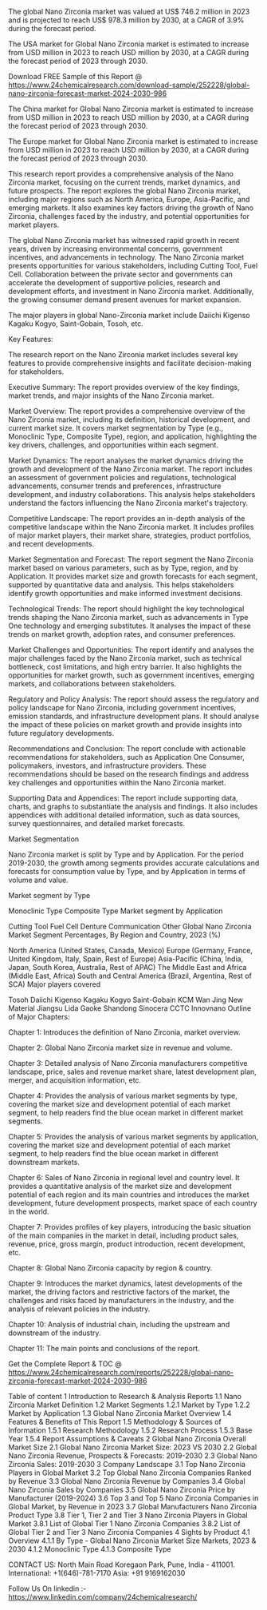 The global Nano Zirconia market was valued at US$ 746.2 million in 2023 and is projected to reach US$ 978.3 million by 2030, at a CAGR of 3.9% during the forecast period.

The USA market for Global Nano Zirconia market is estimated to increase from USD million in 2023 to reach USD million by 2030, at a CAGR during the forecast period of 2023 through 2030.

Download FREE Sample of this Report @ https://www.24chemicalresearch.com/download-sample/252228/global-nano-zirconia-forecast-market-2024-2030-986

The China market for Global Nano Zirconia market is estimated to increase from USD million in 2023 to reach USD million by 2030, at a CAGR during the forecast period of 2023 through 2030.

The Europe market for Global Nano Zirconia market is estimated to increase from USD million in 2023 to reach USD million by 2030, at a CAGR during the forecast period of 2023 through 2030.

This research report provides a comprehensive analysis of the Nano Zirconia market, focusing on the current trends, market dynamics, and future prospects. The report explores the global Nano Zirconia market, including major regions such as North America, Europe, Asia-Pacific, and emerging markets. It also examines key factors driving the growth of Nano Zirconia, challenges faced by the industry, and potential opportunities for market players.

The global Nano Zirconia market has witnessed rapid growth in recent years, driven by increasing environmental concerns, government incentives, and advancements in technology. The Nano Zirconia market presents opportunities for various stakeholders, including Cutting Tool, Fuel Cell. Collaboration between the private sector and governments can accelerate the development of supportive policies, research and development efforts, and investment in Nano Zirconia market. Additionally, the growing consumer demand present avenues for market expansion.

The major players in global Nano-Zirconia market include Daiichi Kigenso Kagaku Kogyo, Saint-Gobain, Tosoh, etc.

Key Features:

The research report on the Nano Zirconia market includes several key features to provide comprehensive insights and facilitate decision-making for stakeholders.

Executive Summary: The report provides overview of the key findings, market trends, and major insights of the Nano Zirconia market.

Market Overview: The report provides a comprehensive overview of the Nano Zirconia market, including its definition, historical development, and current market size. It covers market segmentation by Type (e.g., Monoclinic Type, Composite Type), region, and application, highlighting the key drivers, challenges, and opportunities within each segment.

Market Dynamics: The report analyses the market dynamics driving the growth and development of the Nano Zirconia market. The report includes an assessment of government policies and regulations, technological advancements, consumer trends and preferences, infrastructure development, and industry collaborations. This analysis helps stakeholders understand the factors influencing the Nano Zirconia market's trajectory.

Competitive Landscape: The report provides an in-depth analysis of the competitive landscape within the Nano Zirconia market. It includes profiles of major market players, their market share, strategies, product portfolios, and recent developments.

Market Segmentation and Forecast: The report segment the Nano Zirconia market based on various parameters, such as by Type, region, and by Application. It provides market size and growth forecasts for each segment, supported by quantitative data and analysis. This helps stakeholders identify growth opportunities and make informed investment decisions.

Technological Trends: The report should highlight the key technological trends shaping the Nano Zirconia market, such as advancements in Type One technology and emerging substitutes. It analyses the impact of these trends on market growth, adoption rates, and consumer preferences.

Market Challenges and Opportunities: The report identify and analyses the major challenges faced by the Nano Zirconia market, such as technical bottleneck, cost limitations, and high entry barrier. It also highlights the opportunities for market growth, such as government incentives, emerging markets, and collaborations between stakeholders.

Regulatory and Policy Analysis: The report should assess the regulatory and policy landscape for Nano Zirconia, including government incentives, emission standards, and infrastructure development plans. It should analyse the impact of these policies on market growth and provide insights into future regulatory developments.

Recommendations and Conclusion: The report conclude with actionable recommendations for stakeholders, such as Application One Consumer, policymakers, investors, and infrastructure providers. These recommendations should be based on the research findings and address key challenges and opportunities within the Nano Zirconia market.

Supporting Data and Appendices: The report include supporting data, charts, and graphs to substantiate the analysis and findings. It also includes appendices with additional detailed information, such as data sources, survey questionnaires, and detailed market forecasts.

Market Segmentation

Nano Zirconia market is split by Type and by Application. For the period 2019-2030, the growth among segments provides accurate calculations and forecasts for consumption value by Type, and by Application in terms of volume and value.

Market segment by Type

Monoclinic Type
Composite Type
Market segment by Application

Cutting Tool
Fuel Cell
Denture
Communication
Other
Global Nano Zirconia Market Segment Percentages, By Region and Country, 2023 (%)

North America (United States, Canada, Mexico)
Europe (Germany, France, United Kingdom, Italy, Spain, Rest of Europe)
Asia-Pacific (China, India, Japan, South Korea, Australia, Rest of APAC)
The Middle East and Africa (Middle East, Africa)
South and Central America (Brazil, Argentina, Rest of SCA)
Major players covered

Tosoh
Daiichi Kigenso Kagaku Kogyo
Saint-Gobain
KCM
Wan Jing New Material
Jiangsu Lida Gaoke
Shandong Sinocera
CCTC
Innovnano
Outline of Major Chapters:

Chapter 1: Introduces the definition of Nano Zirconia, market overview.

Chapter 2: Global Nano Zirconia market size in revenue and volume.

Chapter 3: Detailed analysis of Nano Zirconia manufacturers competitive landscape, price, sales and revenue market share, latest development plan, merger, and acquisition information, etc.

Chapter 4: Provides the analysis of various market segments by type, covering the market size and development potential of each market segment, to help readers find the blue ocean market in different market segments.

Chapter 5: Provides the analysis of various market segments by application, covering the market size and development potential of each market segment, to help readers find the blue ocean market in different downstream markets.

Chapter 6: Sales of Nano Zirconia in regional level and country level. It provides a quantitative analysis of the market size and development potential of each region and its main countries and introduces the market development, future development prospects, market space of each country in the world.

Chapter 7: Provides profiles of key players, introducing the basic situation of the main companies in the market in detail, including product sales, revenue, price, gross margin, product introduction, recent development, etc.

Chapter 8: Global Nano Zirconia capacity by region & country.

Chapter 9: Introduces the market dynamics, latest developments of the market, the driving factors and restrictive factors of the market, the challenges and risks faced by manufacturers in the industry, and the analysis of relevant policies in the industry.

Chapter 10: Analysis of industrial chain, including the upstream and downstream of the industry.

Chapter 11: The main points and conclusions of the report.

Get the Complete Report & TOC @ https://www.24chemicalresearch.com/reports/252228/global-nano-zirconia-forecast-market-2024-2030-986

Table of content
1 Introduction to Research & Analysis Reports
1.1 Nano Zirconia Market Definition
1.2 Market Segments
1.2.1 Market by Type
1.2.2 Market by Application
1.3 Global Nano Zirconia Market Overview
1.4 Features & Benefits of This Report
1.5 Methodology & Sources of Information
1.5.1 Research Methodology
1.5.2 Research Process
1.5.3 Base Year
1.5.4 Report Assumptions & Caveats
2 Global Nano Zirconia Overall Market Size
2.1 Global Nano Zirconia Market Size: 2023 VS 2030
2.2 Global Nano Zirconia Revenue, Prospects & Forecasts: 2019-2030
2.3 Global Nano Zirconia Sales: 2019-2030
3 Company Landscape
3.1 Top Nano Zirconia Players in Global Market
3.2 Top Global Nano Zirconia Companies Ranked by Revenue
3.3 Global Nano Zirconia Revenue by Companies
3.4 Global Nano Zirconia Sales by Companies
3.5 Global Nano Zirconia Price by Manufacturer (2019-2024)
3.6 Top 3 and Top 5 Nano Zirconia Companies in Global Market, by Revenue in 2023
3.7 Global Manufacturers Nano Zirconia Product Type
3.8 Tier 1, Tier 2 and Tier 3 Nano Zirconia Players in Global Market
3.8.1 List of Global Tier 1 Nano Zirconia Companies
3.8.2 List of Global Tier 2 and Tier 3 Nano Zirconia Companies
4 Sights by Product
4.1 Overview
4.1.1 By Type - Global Nano Zirconia Market Size Markets, 2023 & 2030
4.1.2 Monoclinic Type
4.1.3 Composite Type

CONTACT US:
North Main Road Koregaon Park, Pune, India - 411001.
International: +1(646)-781-7170
Asia: +91 9169162030

Follow Us On linkedin :- https://www.linkedin.com/company/24chemicalresearch/
